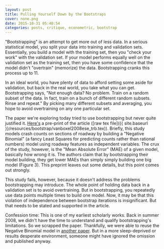 ```yaml
---
layout: post
title: Pulling Yourself Down by the Bootstraps
cover: none.png
date: 2015-10-31 05:40:54 
categories: posts, critique, econometric, bootstrap
---
```


"Bootstrapping" is an attempt to get more out of less data.  In a serious statistical model, you split your data into training and validation sets.  Essentially, you build a model with the training set, then you "check your work" with the validation set.  If your model performs equally well on the validation set as the training set, then you have some confidence that the model didn't "overtrain" (memorize) the data.  Bootstrapping cranks this process up to 11.

In an ideal world, you have plenty of data to afford setting some aside for validation, but back in the real world, you take what you can get.  Bootstrapping says, "Not enough data?  No problem.  Train on a random subset of the data.  In fact, train on a bunch of different random subsets.  Rinse and repeat."  By picking many different subsets and averaging, you hope to avoid overtraining on any one particular set.

The paper we're exploring today tried to use bootstrapping but never quite justified it.  [Here's](https://drive.google.com/file/d/0B0zbVEese408UFZhdG9OZk04LVE/view?usp=sharing) a pre-print of the article ([raw tex file]({{ site.baseurl }}/resources/bootstrap/vanboxel2008ese_trb.tex)).  Briefly, this study models crash counts on sections of roadway by building a "Negative Binomial" (a fancy Least Squares for predicting counts rather than rational numbers) model using roadway features as independent variables.  The crux of the study, however, is the "Mean Absolute Error" (MAE) of a given model, basically how wrong it is.  The authors claim that by bootstrapping their model building, they get lower MAEs than simply simply building one big model (Figure 3).  This preprint leaves out some details, but this point comes out strongly.

This study fails, however, because it doesn't address the problems bootstrapping may introduce.  The whole point of holding data back in a validation set is to avoid overtraining.  But in bootstrapping, you repeatedly use data points multiple times to build one model.  Now, it may be that this violation of independence between bootstrap iterations is insignificant.  But that needs to be stated and supported in the article.

Confession time: This is one of my earliest scholarly works.  Back in summer 2008, we didn't have the time to understand and qualify bootstrapping's limitations.  So we scrapped the paper.  Thankfully, we were able to reuse the Negative Binomial model in [another paper](http://trrjournalonline.trb.org/doi/abs/10.3141/2096-06).  But in a more sleep-deprived or results desperate environment, someone might have ignored the omission and published anyway.

